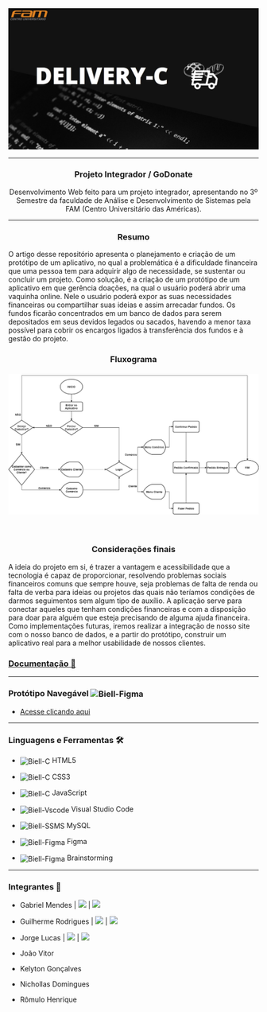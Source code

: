 <div align = "center">
  <img width="750px" src="https://github.com/Biellms/ProjetoIntegrador-DeliveryC/blob/main/Documentação/BackGround.jpeg"/>
  <hr>
  <h3>
  <b>Projeto Integrador / GoDonate</b></br></div>
  <div align = "center">
  <p>Desenvolvimento Web feito para um projeto integrador, apresentando no 3º Semestre da faculdade de Análise e Desenvolvimento de Sistemas pela FAM (Centro Universitário das Américas).
  </p>
  </div>
<hr>
<div>
  <h3><b><center>Resumo</b></h3>
  <p>O artigo desse repositório apresenta o planejamento e criação de um protótipo de um aplicativo, no qual a problemática é a dificuldade financeira que uma pessoa tem para adquirir algo de necessidade, se sustentar ou concluir um projeto. Como solução, é a criação de um protótipo de um aplicativo em que gerência doações, na qual o usuário poderá abrir uma vaquinha online. Nele o usuário poderá expor as suas necessidades financeiras ou compartilhar suas ideias e assim arrecadar fundos. Os fundos ficarão concentrados em um banco de dados para serem depositados em seus devidos legados ou sacados, havendo a menor taxa possível para cobrir os encargos ligados à transferência dos fundos e à gestão do projeto.</p>
  </div>
<div align = "center">
  <p><b><h3>Fluxograma</b>
  <br><br>
  <img width="750px" src="https://github.com/Biellms/ProjetoIntegrador-DeliveryC/blob/main/Documentação/Fluxograma%20P.I.jpg"/>
  </div>
<div>
  </div>
</br>
<div>
  <h3><b><center>Considerações finais</b></h3>
  <p>A ideia do projeto em si, é trazer a vantagem e acessibilidade que a tecnologia é capaz de proporcionar, resolvendo problemas sociais financeiros comuns que sempre houve, seja problemas de falta de renda ou falta de verba para ideias ou projetos das quais não teríamos condições de darmos seguimentos sem algum tipo de auxílio. A aplicação serve para conectar aqueles que tenham condições financeiras e com a disposição para doar para alguém que esteja precisando de alguma ajuda financeira.</br>Como implementações futuras, iremos realizar a integração de nosso site com o nosso banco de dados, e a partir do protótipo, construir um aplicativo real para a melhor usabilidade de nossos clientes.
</p>
  </div>

<h3><a href="https://github.com/Biellms/ProjetoIntegrador-DeliveryC/tree/main/Documentação" target="_blank"><p target="blank">Documentação 📄</a></h3>
  
<hr> 
  
### **Protótipo Navegável** <img align="center" alt="Biell-Figma" height="25" width="35" src="https://cdn.jsdelivr.net/gh/devicons/devicon/icons/figma/figma-original.svg"/>

- <a href="https://www.figma.com/proto/I28Hxl6ExJ052KJ8sKla9u/Gestor-Donativo?node-id=21%3A59&scaling=contain&page-id=0%3A1&starting-point-node-id=21%3A59" target="_blank"><p target="_blank">Acesse clicando aqui</a>
<hr>

### **Linguagens e Ferramentas** 🛠
- <img align="center" alt="Biell-C" height="25" width="35" src="https://cdn.jsdelivr.net/gh/devicons/devicon/icons/html5/html5-original.svg"/> HTML5
- <img align="center" alt="Biell-C" height="25" width="35" src="https://cdn.jsdelivr.net/gh/devicons/devicon/icons/css3/css3-original.svg"/> CSS3
- <img align="center" alt="Biell-C" height="25" width="35" src="https://cdn.jsdelivr.net/gh/devicons/devicon/icons/javascript/javascript-original.svg"/> JavaScript
- <img align="center" alt="Biell-Vscode" height="25" width="35" src="https://cdn.jsdelivr.net/gh/devicons/devicon/icons/vscode/vscode-original.svg"/> Visual Studio Code
- <img align="center" alt="Biell-SSMS" height="25" width="35" src="https://cdn.jsdelivr.net/gh/devicons/devicon/icons/mysql/mysql-original-wordmark.svg"/> MySQL 
- <img align="center" alt="Biell-Figma" height="25" width="35" src="https://cdn.jsdelivr.net/gh/devicons/devicon/icons/figma/figma-original.svg"/> Figma

- <img align="center" alt="Biell-Figma" height="25" width="35" src="https://i.imgur.com/JhA0enO.png"/> Brainstorming

<hr>

### **Integrantes** 🤖

- Gabriel Mendes |  <a href="https://www.linkedin.com/in/gabriel-mendes-0706ab1b8" target="_blank"><img src="https://img.shields.io/badge/-Linkedin-blue" target="_blank"></a> |  <a href="https://github.com/Biellms" target="_blank"><img src="https://img.shields.io/badge/-Github-gray" target="_blank"></a> 
- Guilherme Rodrigues |  <a href="https://www.linkedin.com/in/guilhermedev/" target="_blank"><img src="https://img.shields.io/badge/-Linkedin-blue" target="_blank"></a> |  <a href="https://github.com/GuilhermeRodriguesSantos?tab=repositories" target="_blank"><img src="https://img.shields.io/badge/-Github-gray" target="_blank"></a> 
- Jorge Lucas | <a href="https://www.linkedin.com/in/jorge-lucas-8a6160181/" target="_blank"><img src="https://img.shields.io/badge/-Linkedin-blue" target="_blank"></a> |  <a href="jorgelucastanan@gmail.com" target="_blank"><img src="https://img.shields.io/badge/-Email-gray" target="_blank"></a>
- João Vitor
- Kelyton Gonçalves
- Nichollas Domingues

- Rômulo Henrique
